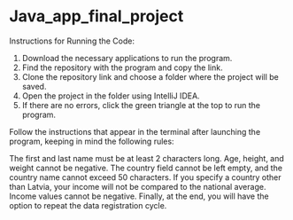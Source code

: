 # Java_app_final_project

Instructions for Running the Code:

1. Download the necessary applications to run the program.
2. Find the repository with the program and copy the link.
3. Clone the repository link and choose a folder where the project will be saved.
4. Open the project in the folder using IntelliJ IDEA.
5. If there are no errors, click the green triangle at the top to run the program.

Follow the instructions that appear in the terminal after launching the program, keeping in mind the following rules:

The first and last name must be at least 2 characters long.
Age, height, and weight cannot be negative.
The country field cannot be left empty, and the country name cannot exceed 50 characters.
If you specify a country other than Latvia, your income will not be compared to the national average.
Income values cannot be negative.
Finally, at the end, you will have the option to repeat the data registration cycle.